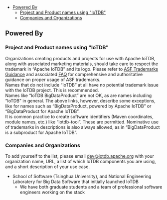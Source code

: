 <!-- TOC -->

- [Powered By](#powered-by)
    - [Project and Product names using "IoTDB"](#project-and-product-names-using-iotdb)
    - [Companies and Organizations](#companies-and-organizations)

<!-- /TOC -->
## Powered By

### Project and Product names using "IoTDB"

Organizations creating products and projects for use with Apache IoTDB, along with associated marketing materials, should take care to respect the trademark in “Apache IoTDB” and its logo. Please refer to [ASF Trademarks Guidance](https://www.apache.org/foundation/marks/) and associated [FAQ](https://www.apache.org/foundation/marks/faq/) for comprehensive and authoritative guidance on proper usage of ASF trademarks.  
Names that do not include “IoTDB” at all have no potential trademark issue with the IoTDB project. This is recommended.  
Names like “IoTDB BigDataProduct” are not OK, as are names including “IoTDB” in general. The above links, however, describe some exceptions, like for names such as “BigDataProduct, powered by Apache IoTDB” or “BigDataProduct for Apache IoTDB”.  
It is common practice to create software identifiers (Maven coordinates, module names, etc.) like “iotdb-tool”. These are permitted. Nominative use of trademarks in descriptions is also always allowed, as in “BigDataProduct is a subproduct for Apache IoTDB”.

### Companies and Organizations
To add yourself to the list, please email dev@iotdb.apache.org with your organization name, URL, a list of which IoTDB components you are using, and a short description of your use case.  

- School of Software (Tsinghua University), and National Engineering Laboratery for Big Data Software  that initially launched IoTDB  
	- We have both graduate students and a team of professional software engineers working on the stack
